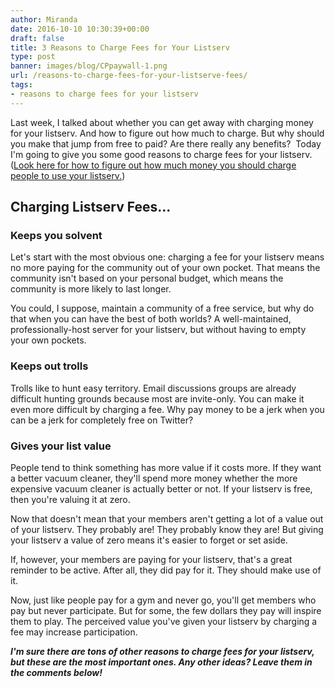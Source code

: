 ```yaml
---
author: Miranda
date: 2016-10-10 10:30:39+00:00
draft: false
title: 3 Reasons to Charge Fees for Your Listserv
type: post
banner: images/blog/CPpaywall-1.png
url: /reasons-to-charge-fees-for-your-listserve-fees/
tags:
- reasons to charge fees for your listserv
---
```


Last week, I talked about whether you can get away with charging money for your listserv. And how to figure out how much to charge. But why should you make that jump from free to paid? Are there really any benefits?  Today I'm going to give you some good reasons to charge fees for your listserv. ([Look here for how to figure out how much money you should charge people to use your listserv.](https://www.mail-list.com/can-make-money-running-a-listserv-community/))


## Charging Listserv Fees...




### Keeps you solvent


Let's start with the most obvious one: charging a fee for your listserv means no more paying for the community out of your own pocket. That means the community isn't based on your personal budget, which means the community is more likely to last longer.

You could, I suppose, maintain a community of a free service, but why do that when you can have the best of both worlds? A well-maintained, professionally-host server for your listserv, but without having to empty your own pockets.


### Keeps out trolls


Trolls like to hunt easy territory. Email discussions groups are already difficult hunting grounds because most are invite-only. You can make it even more difficult by charging a fee. Why pay money to be a jerk when you can be a jerk for completely free on Twitter?


### Gives your list value


People tend to think something has more value if it costs more. If they want a better vacuum cleaner, they'll spend more money whether the more expensive vacuum cleaner is actually better or not. If your listserv is free, then you're valuing it at zero.

Now that doesn't mean that your members aren't getting a lot of a value out of your listserv. They probably are! They probably know they are! But giving your listserv a value of zero means it's easier to forget or set aside.

If, however, your members are paying for your listserv, that's a great reminder to be active. After all, they did pay for it. They should make use of it.

Now, just like people pay for a gym and never go, you'll get members who pay but never participate. But for some, the few dollars they pay will inspire them to play. The perceived value you've given your listserv by charging a fee may increase participation.

_**I'm sure there are tons of other reasons to charge fees for your listserv, but these are the most important ones. Any other ideas? Leave them in the comments below!**_
